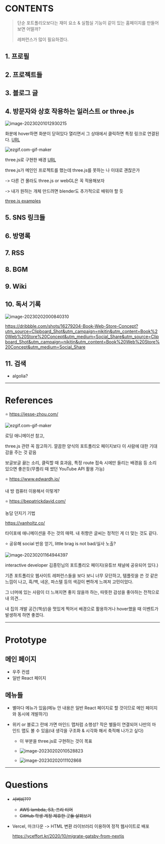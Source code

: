 
# CONTENTS

> 단순 포트폴리오보다는 재미 요소 & 실험실 기능이 같이 있는 홈페이지를 만들어 보면 어떨까?
>
> 레퍼런스가 많이 필요하겠다.

## 1. 프로필

## 2. 프로젝트들

## 3. 블로그 글

## 4. 방문자와 상호 작용하는 일러스트 or three.js

![image-20230201012930215](CONTENTS.assets/image-20230201012930215.png)

화분에 hover하면 화분이 닫혀있다 열리면서 그 상태에서 클릭하면 특정 링크로 연결된다. [URL](https://hanseul.com/)

![ezgif.com-gif-maker](CONTENTS.assets/ezgif.com-gif-maker.gif)

three.js로 구현한 배경 [URL](https://oxeni.dev/)

three.js가 메인인 프로젝트를 했는데 three.js를 못하는 나 이대로 괜찮은가

-> 다른 건 몰라도 three.js or webGL은 꼭 적용해보자

-> 내가 원하는 개체 만드려면 blender도 추가적으로 배워야 할 듯

[three.js examples](https://uicookies.com/threejs-examples/)

## 5. SNS 링크들

## 6. 방명록

## 7. RSS

## 8. BGM

## 9. Wiki

## 10.  독서 기록

![image-20230202000840310](CONTENTS.assets/image-20230202000840310.png)

<https://dribbble.com/shots/16279204-Book-Web-Store-Concept?utm_source=Clipboard_Shot&utm_campaign=nikitin&utm_content=Book%20Web%20Store%20Concept&utm_medium=Social_Share&utm_source=Clipboard_Shot&utm_campaign=nikitin&utm_content=Book%20Web%20Store%20Concept&utm_medium=Social_Share>

## 11. 검색

- algolia?

----------------------------------

# References

:star: <https://jesse-zhou.com/>

![ezgif.com-gif-maker](CONTENTS.assets/ezgif.com-gif-maker-16756138681691.gif)

로딩 애니메이션 참고,

three.js 관련 꼭 참고하기. 깔끔한 양식의 포트폴리오 페이지보다 이 사람에 대한 기대감을 주는 것 같음

보글보글 끓는 소리, 클릭할 때 효과음, 특정 route 접속 시에만 들리는 배경음 등 소리 있으면 좋은듯(무플리 때 썼던 YouTube API 활용 가능)

:star: <https://www.edwardh.io/>

내 방 컴퓨터 이용해서 이렇게?

:star: <https://bepatrickdavid.com/>

농담 던지기 기법

<https://vanholtz.co/>

타이포에 애니메이션을 주는 것의 매력. 내 취향은 글씨는 정적인 게 더 맞는 것도 같다.

:star: 공유해 social 반응 얻기, little brag is not bad/실사 노출?

![image-20230201164944397](CONTENTS.assets/image-20230201164944397.png)

interactive developer 김종민님의 포트폴리오 페이지(유튜브 채널에 공유되어 있다.)

기존 포트폴리오 웹사이트 레퍼런스들을 보다 보니 너무 모던하고, 템플릿을 쓴 것 같은 느낌이 나고, 흑/백, 네온, 파스텔 등의 색감이 뻔하게 느껴져 고민이었다.

그 너머에 있는 사람이 더 느껴지면 좋지 않을까 하는, 따뜻한 감성을 좋아하는 전적으로 내 의견...

내 집의 개발 공간(책상)을 멋있게 찍어서 배경으로 활용하거나 hover했을 때 이벤트가 발생하게 하면 좋겠다.

----------------------------------

# Prototype

## 메인 페이지

- 우주 컨셉
- 일반 React 페이지

## 메뉴들

- 별마다 메뉴가 있음(메뉴 안 내용은 일반 React 페이지로 할 것이므로 메인 페이지와 동시에 개발하기)

- 위키 or 블로그 란에 가면 마인드 맵처럼 소행성? 작은 별들이 연결되어 나만의 마인드 맵도 볼 수 있음(내 생각을 구조화 & 시각화 해서 축적해 나가고 싶다)

  - 이 부분을 three.js로 구현하는 것이 목표
  - ![image-20230202010528823](CONTENTS.assets/image-20230202010528823.png)

  - ![image-20230202011102868](CONTENTS.assets/image-20230202011102868.png)

----------------------------------

# Questions

- ~~서버비???~~
  - ~~AWS lambda, S3, 프리 티어~~
  - ~~GitHub 학생 계정 제휴한 곳들 살펴보기~~

- Vercel, 마크다운 -> HTML 변환 라이브러리 이용하여 정적 웹사이트로 배포

  <https://yceffort.kr/2020/10/migrate-gatsby-from-nextjs>
